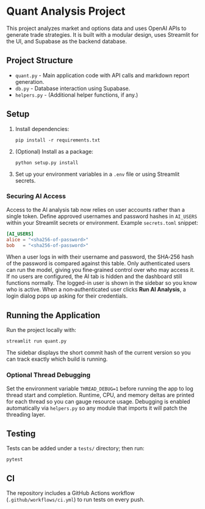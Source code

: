 # Quant Analysis Project

This project analyzes market and options data and uses OpenAI APIs to generate trade strategies. It is built with a modular design, uses Streamlit for the UI, and Supabase as the backend database.

## Project Structure
- `quant.py` - Main application code with API calls and markdown report generation.
- `db.py` - Database interaction using Supabase.
- `helpers.py` - (Additional helper functions, if any.)

## Setup

1. Install dependencies:
   ```
   pip install -r requirements.txt
   ```
2. (Optional) Install as a package:
   ```
   python setup.py install
   ```
3. Set up your environment variables in a `.env` file or using Streamlit secrets.

### Securing AI Access

Access to the AI analysis tab now relies on user accounts rather than a single
token. Define approved usernames and password hashes in `AI_USERS` within your
Streamlit secrets or environment. Example `secrets.toml` snippet:

```toml
[AI_USERS]
alice = "<sha256-of-password>"
bob   = "<sha256-of-password>"
```

When a user logs in with their username and password, the SHA‑256 hash of the
password is compared against this table. Only authenticated users can run the
model, giving you fine‑grained control over who may access it. If no users are
configured, the AI tab is hidden and the dashboard still functions normally.
The logged-in user is shown in the sidebar so you know who is active. When a
non‑authenticated user clicks **Run AI Analysis**, a login dialog pops up asking
for their credentials.

## Running the Application

Run the project locally with:
```
streamlit run quant.py
```

The sidebar displays the short commit hash of the current version so you can
track exactly which build is running.

### Optional Thread Debugging

Set the environment variable `THREAD_DEBUG=1` before running the app to log
thread start and completion. Runtime, CPU, and memory deltas are printed for
each thread so you can gauge resource usage. Debugging is enabled automatically
via `helpers.py` so any module that imports it will patch the threading layer.

## Testing

Tests can be added under a `tests/` directory; then run:
```
pytest
```

## CI

The repository includes a GitHub Actions workflow (`.github/workflows/ci.yml`) to run tests on every push.
